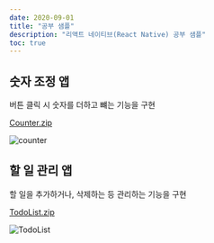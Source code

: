 ```yaml
---
date: 2020-09-01
title: "공부 샘플"
description: "리액트 네이티브(React Native) 공부 샘플"
toc: true
---
```


## 숫자 조정 앱

버튼 클릭 시 숫자를 더하고 뺴는 기능을 구현

[Counter.zip](/docs/front/react/reactnative/etc/Counter.zip)

![counter](/docs/front/react/reactnative/etc/01.png)


## 할 일 관리 앱

할 일을 추가하거나, 삭제하는 등 관리하는 기능을 구현

[TodoList.zip](/docs/front/react/reactnative/etc/TodoList.zip)

![TodoList](/docs/front/react/reactnative/etc/02.png)
